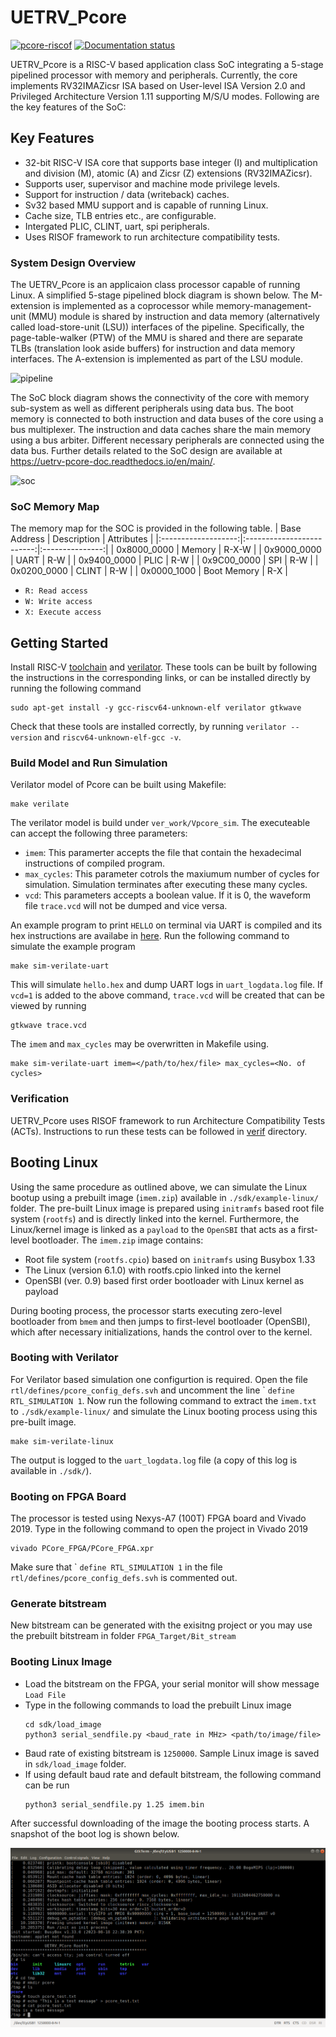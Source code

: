 # UETRV_Pcore
[![pcore-riscof](https://github.com/ee-uet/UETRV-PCore/actions/workflows/main.yml/badge.svg)](https://github.com/ee-uet/UETRV-PCore/actions/workflows/main.yml)
[![Documentation status](https://img.shields.io/badge/Docs-Passing-brightgreen)](https://uetrv-pcore-doc.readthedocs.io/en/main/index.html)

UETRV_Pcore is a RISC-V based application class SoC integrating a 5-stage pipelined processor with memory and peripherals. Currently, the core implements RV32IMAZicsr ISA based on User-level ISA Version 2.0 and Privileged Architecture Version 1.11 supporting M/S/U modes. Following are the key features of the SoC:

## Key Features
- 32-bit RISC-V ISA core that supports base integer (I) and multiplication and division (M), atomic (A) and Zicsr (Z) extensions (RV32IMAZicsr).
- Supports user, supervisor and machine mode privilege levels.
- Support for instruction / data (writeback) caches.
- Sv32 based MMU support and is capable of running Linux.
- Cache size, TLB entries etc., are configurable.
- Intergated PLIC, CLINT, uart, spi peripherals. 
- Uses RISOF framework to run architecture compatibility tests.

### System Design Overview
The UETRV_Pcore is an applicaion class processor capable of running Linux. A simplified 5-stage pipelined block diagram is shown below. The M-extension is implemented as a coprocessor while memory-management-unit (MMU) module is shared by instruction and data memory (alternatively called load-store-unit (LSU)) interfaces of the pipeline. Specifically, the page-table-walker (PTW) of the MMU is shared and there are separate TLBs (translation look aside buffers) for instruction and data memory interfaces. The A-extension is implemented as part of the LSU module.

![pipeline](./docs/images/pipeline.png)

The SoC block diagram shows the connectivity of the core with memory sub-system as well as different peripherals using data bus. The boot memory is connected to both instruction and data buses of the core using a bus multiplexer. The instruction and data caches share the main memory using a bus arbiter. Different necessary peripherals are connected using the data bus. Further details related to the SoC design are available at <https://uetrv-pcore-doc.readthedocs.io/en/main/>.

![soc](./docs/images/soc.png)

### SoC Memory Map
The memory map for the SOC is provided in the following table.
| Base Address        |    Description            |   Attributes    |
|:-------------------:|:-------------------------:|:---------------:|
| 0x8000_0000         |      Memory               |      R-X-W      |
| 0x9000_0000         |      UART                 |      R-W        |
| 0x9400_0000         |      PLIC                 |      R-W        |
| 0x9C00_0000         |      SPI                  |      R-W        |
| 0x0200_0000         |      CLINT                |      R-W        |
| 0x0000_1000         |      Boot Memory          |      R-X        |

- `R: Read access`
- `W: Write access`
- `X: Execute access`


## Getting Started

Install RISC-V [toolchain](https://github.com/riscv-collab/riscv-gnu-toolchain) and [verilator](https://verilator.org/guide/latest/install.html). These tools can be built by following the instructions in the corresponding links, or can be installed directly by running the following command

    sudo apt-get install -y gcc-riscv64-unknown-elf verilator gtkwave

Check that these tools are installed correctly, by running `verilator --version` and `riscv64-unknown-elf-gcc -v`.

### Build Model and Run Simulation

Verilator model of Pcore can be built using Makefile:

    make verilate

The verilator model is build under `ver_work/Vpcore_sim`. The executeable can accept the following three parameters:

- `imem`: This paramerter accepts the file that contain the hexadecimal instructions of compiled program.
- `max_cycles`: This parameter cotrols the maxiumum number of cycles for simulation. Simulation terminates after executing these many cycles.
- `vcd`: This parameters accepts a boolean value. If it is 0, the waveform file `trace.vcd` will not be dumped and vice versa.

An example program to print `HELLO` on terminal via UART is compiled and its hex instructions are availabe in [here](/sdk/example-uart/hello.hex). Run the following command to simulate the example program

    make sim-verilate-uart 

This will simulate `hello.hex` and dump UART logs in `uart_logdata.log` file. If `vcd=1` is added to the above command, `trace.vcd` will be created that can be viewed by running

    gtkwave trace.vcd

The `imem` and `max_cycles` may be overwritten in Makefile using.

    make sim-verilate-uart imem=</path/to/hex/file> max_cycles=<No. of cycles> 

### Verification

UETRV_Pcore uses RISOF framework to run Architecture Compatibility Tests (ACTs). Instructions to run these tests can be followed in [verif](/verif/) directory.

## Booting Linux

Using the same procedure as outlined above, we can simulate the Linux bootup using a prebuilt image (`imem.zip`) available in `./sdk/example-linux/` folder. The pre-built Linux image is prepared using `initramfs` based root file system (`rootfs`) and is directly linked into the kernel. Furthermore, the Linux/kernel image is linked as a `payload` to the `OpenSBI` that acts as a first-level bootloader. The `imem.zip` image contains:

- Root file system (`rootfs.cpio`) based on `initramfs` using Busybox 1.33
- The Linux (version 6.1.0) with rootfs.cpio linked into the kernel
- OpenSBI (ver. 0.9) based first order bootloader with Linux kernel as payload

During booting process, the processor starts executing zero-level bootloader from `bmem` and then jumps to first-level bootloader (OpenSBI), which after necessary initializations, hands the control over to the kernel.

### Booting with Verilator
For Verilator based simulation one configurtion is required. Open the file `rtl/defines/pcore_config_defs.svh` and uncomment the line \` `define RTL_SIMULATION 1`. Now run the following command to extract the `imem.txt` to `./sdk/example-linux/` and simulate the Linux booting process using this pre-built image. 

    make sim-verilate-linux

The output is logged to the `uart_logdata.log` file (a copy of this log is available in `./sdk/`). 

### Booting on FPGA Board 
The processor is tested using Nexys-A7 (100T) FPGA board and Vivado 2019. Type in the following command to open the project in Vivado 2019
```
vivado PCore_FPGA/PCore_FPGA.xpr
```
Make sure that \` `define RTL_SIMULATION 1` in the file `rtl/defines/pcore_config_defs.svh` is commented out. 

### Generate bitstream
New bitstream can be generated with the exisitng project or you may use the prebuilt bitstream in folder ``FPGA_Target/Bit_stream``

### Booting Linux Image
* Load the bitstream on the FPGA, your serial monitor will show message `Load File`
* Type in the following commands to load the prebuilt Linux image
  ```
  cd sdk/load_image
  python3 serial_sendfile.py <baud_rate in MHz> <path/to/image/file>
  ```
* Baud rate of existing bitstream is ``1250000``. Sample Linux image is saved in ``sdk/load_image`` folder.
* If using default baud rate and default bitstream, the following command can be run
  ```
  python3 serial_sendfile.py 1.25 imem.bin
  ```
After successful downloading of the image the booting process starts. A snapshot of the boot log is shown below. 

![bootlog](./docs/images/linux_boot_log.png)


